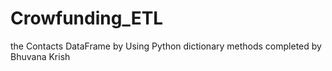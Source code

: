 # Crowfunding_ETL
 the Contacts DataFrame by Using Python dictionary methods completed by Bhuvana Krish
